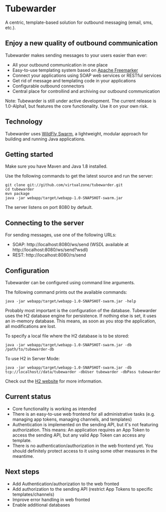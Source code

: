 # Tubewarder
A centric, template-based solution for outbound messaging (email, sms, etc.). 

## Enjoy a new quality of outbound communication
Tubewarder makes sending messages to your users easier than ever:
* All your outbound communication in one place
* Easy-to-use templating system based on [Apache Freemarker](http://freemarker.incubator.apache.org)
* Connect your applications using SOAP web services or RESTful services
* Get rid of message and templating code in your applications
* Configurable outbound connectors
* Central place for controllind and archiving our outbound communication

Note: Tubewarder is still under active development. The current release is 1.0-Alpha1, but features the core functionality. Use it on your own risk.

## Technology
Tubewarder uses [WildFly Swarm](http://wildfly-swarm.io), a lightweight, modular approach for building and running Java applications.

## Getting started
Make sure you have Maven and Java 1.8 installed.

Use the following commands to get the latest source and run the server:

```
git clone git://github.com/virtualzone/tubewarder.git
cd tubewarder
mvn package
java -jar webapp/target/webapp-1.0-SNAPSHOT-swarm.jar
```

The server listens on port 8080 by default.

## Connecting to the server
For sending messages, use one of the following URLs:
* SOAP: http://localhost:8080/ws/send (WSDL available at http://localhost:8080/ws/send?wsdl)
* REST: http://localhost:8080/rs/send

## Configuration
Tubewarder can be configured using command line arguments.

The following command prints out the available commands:

```
java -jar webapp/target/webapp-1.0-SNAPSHOT-swarm.jar -help
```

Probably most important is the configuration of the database. Tubewarder uses the H2 database engine for persistence. If nothing else is set, it uses an in-memory database. This means, as soon as you stop the application, all modifications are lost.

To specify a local file where the H2 database is to be stored:

```
java -jar webapp/target/webapp-1.0-SNAPSHOT-swarm.jar -db /path/to/tubewarder-db
```

To use H2 in Server Mode:

```
java -jar webapp/target/webapp-1.0-SNAPSHOT-swarm.jar -db tcp://localhost//data/tubewarder -dbUser tubewarder -dbPass tubewarder
```

Check out the [H2 website](http://www.h2database.com/html/cheatSheet.html) for more information.

## Current status
* Core functionality is working as intended
* There is an easy-to-use web frontend for all administrative tasks (e.g. managing app tokens, managing channels, and templates)
* Authentication is implemented on the sending API, but it's not featuring authorization. This means: An application requires an App Token to access the sending API, but any valid App Token can access any template.
* There is no authentication/authorization in the web frontend yet. You should definitely protect access to it using some other measures in the meantime.

## Next steps
* Add Authentication/authorization to the web fronted
* Add authorization to the sending API (restrict App Tokens to specific templates/channels)
* Improve error handling in web fronted 
* Enable additional databases
